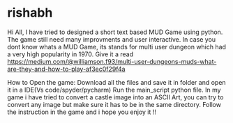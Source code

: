 # rishabh

Hi All, I have tried to designed a short text based MUD Game using python. The game still need many improvments and user interactive. 
In case you dont know whats a MUD Game, its stands for multi user dungeon which had a very high popularity in 1970. Give it a read 
https://medium.com/@williamson.f93/multi-user-dungeons-muds-what-are-they-and-how-to-play-af3ec0f29f4a

How to Open the game:
Download all the files and save it in folder and open it in a IDE(Vs code/spyder/pycharm)
Run the main_script python file.
In my game i have tried to convert a castle image into an ASCII Art, you can try to convert any image but make sure it has to be in the same directory.
Follow the instruction in the game and i hope you enjoy it !!


